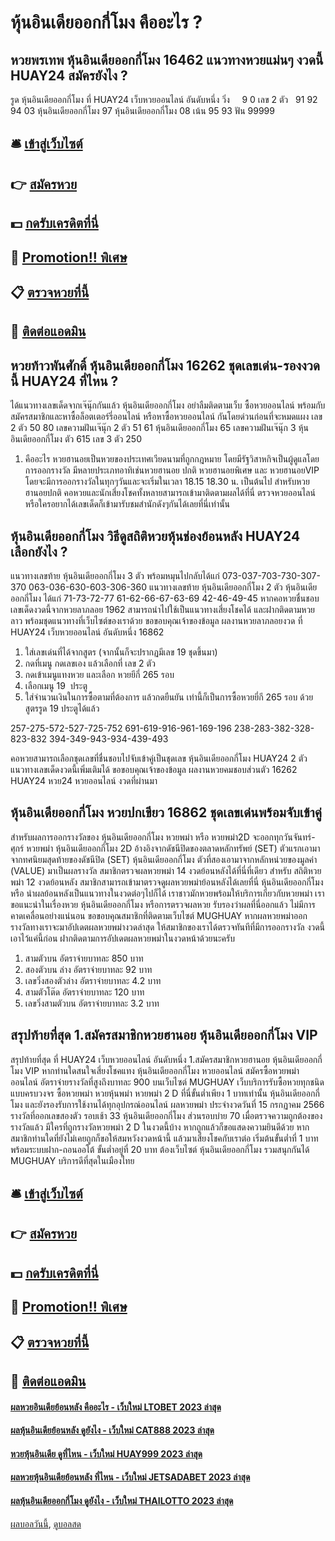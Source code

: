 # หุ้นอินเดียออกกี่โมง คืออะไร ?
## หวยพรเทพ หุ้นอินเดียออกกี่โมง 16462 แนวทางหวยแม่นๆ งวดนี้ HUAY24 สมัครยังไง ?
รูด หุ้นอินเดียออกกี่โมง ที่ HUAY24 เว็บหวยออนไลน์ อันดับหนึ่ง วิ่ง     9 0
เลข 2 ตัว   91 92 94 03 หุ้นอินเดียออกกี่โมง 97 หุ้นอินเดียออกกี่โมง 08
เน้น 95 93
ฟัน 99999

## 🛎 [เข้าสู่เว็บไซต์](https://bit.ly/3BG5bNw)
## 👉 [สมัครหวย](https://bit.ly/3BG5bNw)
## 💵 [กดรับเครดิตที่นี่](https://bit.ly/3C3mvgS)
## 👑 [Promotion!! พิเศษ](https://bit.ly/3C3mvgS)
## 📋 [ตรวจหวยที่นี้](https://bit.ly/3C3mvgS)
## 📱 [ติดต่อแอดมิน](https://bit.ly/3C3mvgS)

## หวยท้าวพันศักดิ์ หุ้นอินเดียออกกี่โมง 16262 ชุดเลขเด่น-รองงวดนี้ HUAY24 ที่ไหน ?
ได้แนวทางเลขเด็ดจากเจ๊นุ๊กกันแล้ว หุ้นอินเดียออกกี่โมง อย่าลืมติดตามเว็บ ซื้อหวยออนไลน์ พร้อมกับสมัครสมาชิกและหาซื้อล็อตเตอร์รี่ออนไลน์ หรือหาซื้อหวยออนไลน์ กันโดยด่วนก่อนที่จะหมดแผง
เลข 2 ตัว 50 80
เลขความฝันเจ๊นุ๊ก 2 ตัว 51 61 หุ้นอินเดียออกกี่โมง 65
เลขความฝันเจ๊นุ๊ก 3 หุ้นอินเดียออกกี่โมง ตัว 615
เลข 3 ตัว 250
1. คืออะไร หวยฮานอยเป็นหวยของประเทศเวียดนามที่ถูกกฎหมาย โดยมีรัฐวิสาหกิจเป็นผู้ดูแลโดยการออกรางวัล มีหลายประเภทอาทิเช่นหวยฮานอย ปกติ หวยฮานอยพิเศษ และ หวยฮานอยVIP โดยจะมีการออกรางวัลในทุกๆวันและจะเริ่มในเวลา 18.15 18.30 น. เป็นต้นไป สำหรับหวยฮานอยปกติ คอหวยและนักเสี่ยงโชคทั้งหลายสามารถเข้ามาติดตามผลได้ที่นี่ ตรวจหวยออนไลน์ หรือใครอยากได้เลขเด็ดก็เข้ามารับชมสำนักดังๆกันได้เลยที่นี่เท่านั้น

## หุ้นอินเดียออกกี่โมง วิธีดูสถิติหวยหุ้นช่องย้อนหลัง HUAY24 เลือกยังไง ?
แนวทางเลขท้าย หุ้นอินเดียออกกี่โมง 3 ตัว พร้อมหมุนไปกลับได้แก่
073-037-703-730-307-370
063-036-630-603-306-360
แนวทางเลขท้าย หุ้นอินเดียออกกี่โมง 2 ตัว หุ้นอินเดียออกกี่โมง ได้แก่
71-73-72-77
61-62-66-67-63-69
42-46-49-45
หากคอหวยชื่นชอบเลขเด็ดงวดนี้จากหวยลาภลอย 1962 สามารถนำไปใช้เป็นแนวทางเสี่ยงโชคได้ และฝากติดตามหวยลาว พร้อมชุดแนวทางที่เว็บไซต์ของเราด้วย
ขอขอบคุณเจ้าของข้อมูล
ผลงานหวยลาภลอยงวด ที่ HUAY24 เว็บหวยออนไลน์ อันดับหนึ่ง 16862

1. ใส่เลขเด่นที่ได้จากสูตร (จากนั้นก็จะปรากฏมีเลข 19 ชุดขึ้นมา)
2. กดที่เมนู กดเลขเอง แล้วเลือกที่ เลข 2 ตัว
3. กดเข้าเมนูแทงหวย และเลือก หวยยีกี่ 265 รอบ
4. เลือกเมนู 19  ประตู
5. ใส่จำนวนเงินในการซื้อตามที่ต้องการ แล้วกดยืนยัน เท่านี้ก็เป็นการซื้อหวยยี่กี 265 รอบ ด้วยสูตรรูด 19 ประตูได้แล้ว

257-275-572-527-725-752
691-619-916-961-169-196
238-283-382-328-823-832
394-349-943-934-439-493

คอหวยสามารถเลือกชุดเลขที่ชื่นชอบไปจับเข้าคู่เป็นชุดเลข หุ้นอินเดียออกกี่โมง HUAY24 2 ตัว แนวทางเลขเด็ดงวดนี้เพิ่มเติมได้
ขอขอบคุณเจ้าของข้อมูล
ผลงานหวยคมชอบส่วนตัว 16262 HUAY24 หวย24 หวยออนไลน์ งวดที่ผ่านมา

## หุ้นอินเดียออกกี่โมง หวยปกเขียว 16862 ชุดเลขเด่นพร้อมจับเข้าคู่
สำหรับผลการออกรางวัลของ หุ้นอินเดียออกกี่โมง หวยพม่า หรือ หวยพม่า2D จะออกทุกวันจันทร์-ศุกร์ หวยพม่า หุ้นอินเดียออกกี่โมง 2D อ้างอิงจากดัชนีปิดของตลาดหลักทรัพย์ (SET) ตัวแรกเอามาจากทศนิยมสุดท้ายของดัชนีปิด (SET) หุ้นอินเดียออกกี่โมง ตัวที่สองเอามาจากหลักหน่วยของมูลค่า (VALUE) มาเป็นผลรางวัล สมาชิกตรวจผลหวยพม่า 14 งวดย้อนหลังได้ที่นี่ที่เดียว
สำหรับ สถิติหวยพม่า 12 งวดย้อนหลัง สมาชิกสามารถเข้ามาตรวจดูผลหวยพม่าย้อนหลังได้เลยที่นี่ หุ้นอินเดียออกกี่โมง หรือ นำผลย้อนหลังเป็นแนวทางในงวดต่อๆไปก็ได้
เราชาวมักหวยพร้อมให้บริการเกี่ยวกับหวยพม่า เราขอแนะนำในเรื่องหวย หุ้นอินเดียออกกี่โมง หรือการตรวจผลหวย รับรองว่าผลที่นี่ออกแล้ว ไม่มีการคาดเคลื่อนอย่างแน่นอน ขอขอบคุณสมาชิกที่ติดตามเว็บไซต์ MUGHUAY หากผลหวยพม่าออกรางวัลทางเราจะมาอัปเดตผลหวยพม่างวดล่าสุด ให้สมาชิกของเราได้ตรวจทันทีที่มีการออกรางวัล งวดนี้เอาไว้แค่นี้ก่อน ฝากติดตามการอัปเดตผลหวยพม่าในงวดหน้าด้วยนะครับ
1. สามตัวบน อัตราจ่ายบาทละ 850 บาท
2. สองตัวบน ล่าง อัตราจ่ายบาทละ 92 บาท
3. เลขวิ่งสองตัวล่าง อัตราจ่ายบาทละ 4.2 บาท
4. สามตัวโต๊ด อัตราจ่ายบาทละ 120 บาท
5. เลขวิ่งสามตัวบน อัตราจ่ายบาทละ 3.2 บาท

## สรุปท้ายที่สุด 1.สมัครสมาชิกหวยฮานอย หุ้นอินเดียออกกี่โมง VIP
สรุปท้ายที่สุด ที่ HUAY24 เว็บหวยออนไลน์ อันดับหนึ่ง 1.สมัครสมาชิกหวยฮานอย หุ้นอินเดียออกกี่โมง VIP หากท่านใดสนใจเสี่ยงโชคแทง หุ้นอินเดียออกกี่โมง หวยออนไลน์ สมัครซื้อหวยพม่าออนไลน์ อัตราจ่ายรางวัลที่สูงถึงบาทละ 900 บนเว็บไซต์ MUGHUAY เว็บบริการรับซื้อหวยทุกชนิด แบบครบวงจร ซื้อหวยพม่า หวยหุ้นพม่า หวยพม่า 2 D ที่นี่ขั้นต่ำเพียง 1 บาทเท่านั้น หุ้นอินเดียออกกี่โมง และยังรองรับการใช้งานได้ทุกอุปกรณ์ออนไลน์
ผลหวยพม่า ประจำงวดวันที่ 15 กรกฏาคม 2566 รางวัลที่ออกเลขสองตัว รอบเช้า 33 หุ้นอินเดียออกกี่โมง ส่วนรอบบ่าย 70 เมื่อตรวจความถูกต้องของรางวัลแล้ว มีใครที่ถูกรางวัลหวยพม่า 2 D ในงวดนี้บ้าง หากถูกแล้วก็ขอแสดงความยินดีด้วย หากสมาชิกท่านใดที่ยังไม่เคยถูกก็ขอให้สมหวังงวดหน้านี้ แล้วมาเสี่ยงโชคกับเราต่อ เริ่มต้นขั้นต่ำที่ 1 บาท พร้อมระบบฝาก-ถอนออโต้ ขั้นต่ำอยู่ที่ 20 บาท ต้องเว็บไซต์ หุ้นอินเดียออกกี่โมง รวมสนุกกันได้ MUGHUAY บริการดีที่สุดในเมืองไทย

## 🛎 [เข้าสู่เว็บไซต์](https://bit.ly/3BG5bNw)
## 👉 [สมัครหวย](https://bit.ly/3BG5bNw)
## 💵 [กดรับเครดิตที่นี่](https://bit.ly/3C3mvgS)
## 👑 [Promotion!! พิเศษ](https://bit.ly/3C3mvgS)
## 📋 [ตรวจหวยที่นี้](https://bit.ly/3C3mvgS)
## 📱 [ติดต่อแอดมิน](https://bit.ly/3C3mvgS)

#### [ผลหวยอินเดียย้อนหลัง คืออะไร - เว็บใหม่ LTOBET 2023 ล่าสุด](https://atom.io/themes/ผลหวยอินเดียย้อนหลัง%20คืออะไร%20-%20เว็บใหม่%20ltobet%202023%20ล่าสุด)
#### [ผลหุ้นอินเดียย้อนหลัง ดูยังไง - เว็บใหม่ CAT888 2023 ล่าสุด](https://atom.io/themes/ผลหุ้นอินเดียย้อนหลัง%20ดูยังไง%20-%20เว็บใหม่%20cat888%202023%20ล่าสุด)
#### [หวยหุ้นอินเดีย ดูที่ไหน - เว็บใหม่ HUAY999 2023 ล่าสุด](https://atom.io/themes/หวยหุ้นอินเดีย%20ดูที่ไหน%20-%20เว็บใหม่%20huay999%202023%20ล่าสุด)
#### [ผลหวยหุ้นอินเดียย้อนหลัง ที่ไหน - เว็บใหม่ JETSADABET 2023 ล่าสุด](https://atom.io/themes/ผลหวยหุ้นอินเดียย้อนหลัง%20ที่ไหน%20-%20เว็บใหม่%20jetsadabet%202023%20ล่าสุด)
#### [ผลหุ้นอินเดียออกกี่โมง ดูยังไง - เว็บใหม่ THAILOTTO 2023 ล่าสุด](https://atom.io/themes/ผลหุ้นอินเดียออกกี่โมง%20ดูยังไง%20-%20เว็บใหม่%20thailotto%202023%20ล่าสุด)

[ผลบอลวันนี้](https://siamsport.tv "ผลบอลวันนี้"), [ดูบอลสด](https://siamsport.tv/ดูบอลสด "ดูบอลสด")